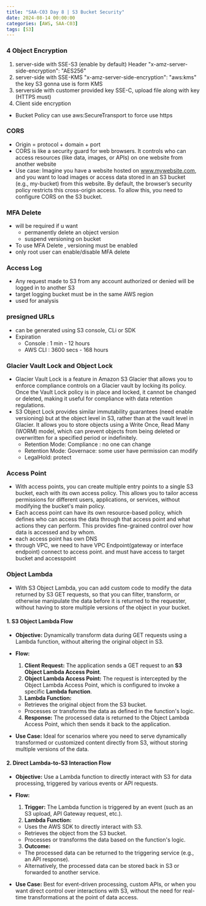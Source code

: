 ```yaml
---
title: "SAA-C03 Day 8 | S3 Bucket Security"
date: 2024-08-14 00:00:00
categories: [AWS, SAA-C03]
tags: [S3]
---
```


### 4 Object Encryption
1. server-side with SSE-S3 (enable by default) Header "x-amz-server-side-encryption": "AES256"
2. server-side with SSE-KMS "x-amz-server-side-encryption": "aws:kms" the key S3 gonna use is form KMS
3. serverside with customer provided key SSE-C, upload file along with key (HTTPS must)
4. Client side encryption
- Bucket Policy can use aws:SecureTransport to force use https

### CORS
- Origin = protocol + domain + port
- CORS is like a security guard for web browsers. It controls who can access resources (like data, images, or APIs) on one website from another website
- Use case: Imagine you have a website hosted on www.mywebsite.com, 
  and you want to load images or access data stored in an S3 bucket (e.g., my-bucket) from this website. By default, the browser’s security policy restricts this cross-origin access. To allow this, you need to configure CORS on the S3 bucket.


### MFA Delete
- will be required if u want
  - permanently delete an object version
  - suspend versioning on bucket
- To use MFA Delete , versioning must be enabled
- only root user can enable/disable MFA delete


### Access Log
- Any request made to S3 from any account authorized or denied will be logged in to another S3
- target logging bucket must be in the same AWS region
- used for analysis


### presigned URLs
- can be generated using S3 console, CLi or SDK
- Expiration
  - Console : 1 min - 12 hours
  - AWS CLI : 3600 secs -  168 hours

### Glacier Vault Lock and Object Lock
- Glacier Vault Lock is a feature in Amazon S3 Glacier that allows you to enforce compliance controls on a Glacier vault by locking its policy. Once the Vault Lock policy is in place and locked, it cannot be changed or deleted, making it useful for compliance with data retention regulations.
- S3 Object Lock provides similar immutability guarantees (need enable versioning) but at the object level in S3, rather than at the vault level in Glacier. It allows you to store objects using a Write Once, Read Many (WORM) model, which can prevent objects from being deleted or overwritten for a specified period or indefinitely.
    - Retention Mode: Compliance : no one can change
    - Retention Mode: Governace: some user have permission can modify
    - LegalHold: protect 

### Access Point 
- With access points, you can create multiple entry points to a single S3 bucket, each with its own access policy. This allows you to tailor access permissions for different users, applications, or services, without modifying the bucket's main policy.
- Each access point can have its own resource-based policy, which defines who can access the data through that access point and what actions they can perform. This provides fine-grained control over how data is accessed and by whom.
- each access point has own DNS
- through VPC, we need to have VPC Endpoint(gateway or interface endpoint) connect to access point. and must have access to target bucket and accesspoint



### Object Lambda 
- With S3 Object Lambda, you can add custom code to modify the data returned by S3 GET requests, so that you can filter, transform, or otherwise manipulate the data before it is returned to the requester, without having to store multiple versions of the object in your bucket.

#### 1. S3 Object Lambda Flow

- **Objective:** Dynamically transform data during GET requests using a Lambda function, without altering the original object in S3.

- **Flow:**
  1. **Client Request:** The application sends a GET request to an **S3 Object Lambda Access Point**.
  2. **Object Lambda Access Point:** The request is intercepted by the Object Lambda Access Point, which is configured to invoke a specific **Lambda function**.
  3. **Lambda Function:**
    - Retrieves the original object from the S3 bucket.
    - Processes or transforms the data as defined in the function's logic.
  4. **Response:** The processed data is returned to the Object Lambda Access Point, which then sends it back to the application.

- **Use Case:** Ideal for scenarios where you need to serve dynamically transformed or customized content directly from S3, without storing multiple versions of the data.

#### 2. Direct Lambda-to-S3 Interaction Flow

- **Objective:** Use a Lambda function to directly interact with S3 for data processing, triggered by various events or API requests.

- **Flow:**
  1. **Trigger:** The Lambda function is triggered by an event (such as an S3 upload, API Gateway request, etc.).
  2. **Lambda Function:**
    - Uses the AWS SDK to directly interact with S3.
    - Retrieves the object from the S3 bucket.
    - Processes or transforms the data based on the function's logic.
  3. **Outcome:**
    - The processed data can be returned to the triggering service (e.g., an API response).
    - Alternatively, the processed data can be stored back in S3 or forwarded to another service.

- **Use Case:** Best for event-driven processing, custom APIs, or when you want direct control over interactions with S3, without the need for real-time transformations at the point of data access.
